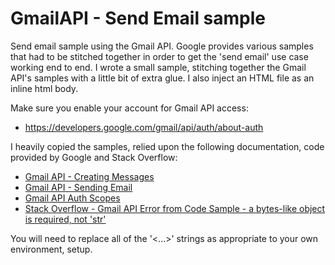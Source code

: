 # GmailAPI - Send Email sample

Send email sample using the Gmail API. Google provides various samples that had to be stitched together in order to get the 'send email' use case working end to end. I wrote a small sample, stitching together the Gmail API's samples with a little bit of extra glue. I also inject an HTML file as an inline html body.

Make sure you enable your account for Gmail API access: 
 * https://developers.google.com/gmail/api/auth/about-auth

I heavily copied the samples, relied upon the following documentation, code provided by Google and Stack Overflow:
* [Gmail API - Creating Messages](https://developers.google.com/gmail/api/guides/sending#creating_messages)
* [Gmail API - Sending Email](https://developers.google.com/gmail/api/guides/sending)
* [Gmail API Auth Scopes](https://developers.google.com/gmail/api/auth/scopes)
* [Stack Overflow - Gmail API Error from Code Sample - a bytes-like object is required, not 'str'](https://stackoverflow.com/questions/43352496/gmail-api-error-from-code-sample-a-bytes-like-object-is-required-not-str)

You will need to replace all of the '<...>' strings as appropriate to your own environment, setup.

